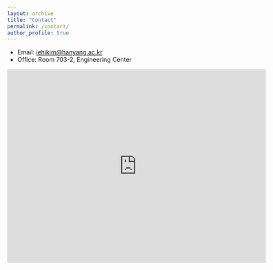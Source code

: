 ```yaml
---
layout: archive
title: "Contact"
permalink: /contact/
author_profile: true
---
```

- Email: iehikim@hanyang.ac.kr
- Office: Room 703-2, Engineering Center<br />

<iframe src="https://maps.app.goo.gl/uMzCYAJANuCATsbo8" width="600" height="450" style="border:0;" allowfullscreen="" loading="lazy" referrerpolicy="no-referrer-when-downgrade"></iframe>
